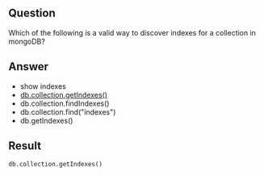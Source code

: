 ## Question

Which of the following is a valid way to discover indexes for a collection in mongoDB?

## Answer

- show indexes
- [db.collection.getIndexes()](https://docs.mongodb.com/manual/reference/method/db.collection.getIndexes/index.html)
- db.collection.findIndexes()
- db.collection.find("indexes")
- db.getIndexes()

## Result

~~~mongo
db.collection.getIndexes()
~~~
